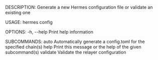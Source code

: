DESCRIPTION:
Generate a new Hermes configuration file or validate an existing one

USAGE:
    hermes config <SUBCOMMAND>

OPTIONS:
    -h, --help    Print help information

SUBCOMMANDS:
    auto        Automatically generate a config.toml for the specified chain(s)
    help        Print this message or the help of the given subcommand(s)
    validate    Validate the relayer configuration
